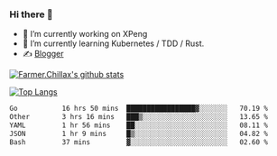 ### Hi there 👋

- 🔭 I’m currently working on XPeng
- 🌱 I’m currently learning Kubernetes / TDD / Rust.
- ✍️ [Blogger](https://blog.farmer233.top)
<!-- - 🤔 [My Gitee](https://gitee.com/Farmer-chong) -->


[![Farmer.Chillax's github stats](https://github-readme-stats.vercel.app/api?username=FarmerChillax)](https://github.com/anuraghazra/github-readme-stats)

[![Top Langs](https://github-readme-stats.vercel.app/api/top-langs/?username=FarmerChillax&layout=compact&hide=html,css,javascript)](https://github.com/anuraghazra/github-readme-stats)


<a href="https://wakatime.com/@Farmer"> </a>
          <!--START_SECTION:waka-->

```txt
Go           16 hrs 50 mins  █████████████████▓░░░░░░░   70.19 %
Other        3 hrs 16 mins   ███▒░░░░░░░░░░░░░░░░░░░░░   13.65 %
YAML         1 hr 56 mins    ██░░░░░░░░░░░░░░░░░░░░░░░   08.11 %
JSON         1 hr 9 mins     █▒░░░░░░░░░░░░░░░░░░░░░░░   04.82 %
Bash         37 mins         ▓░░░░░░░░░░░░░░░░░░░░░░░░   02.60 %
```

<!--END_SECTION:waka-->



<!--
**Farmer-chong/Farmer-chong** is a ✨ _special_ ✨ repository because its `README.md` (this file) appears on your GitHub profile.

Here are some ideas to get you started:

- 🔭 I’m currently working on ...
- 🌱 I’m currently learning ...
- 👯 I’m looking to collaborate on ...
- 🤔 I’m looking for help with ...
- 💬 Ask me about ...
- 📫 How to reach me: ...
- 😄 Pronouns: ...
- ⚡ Fun fact: ...
-->
